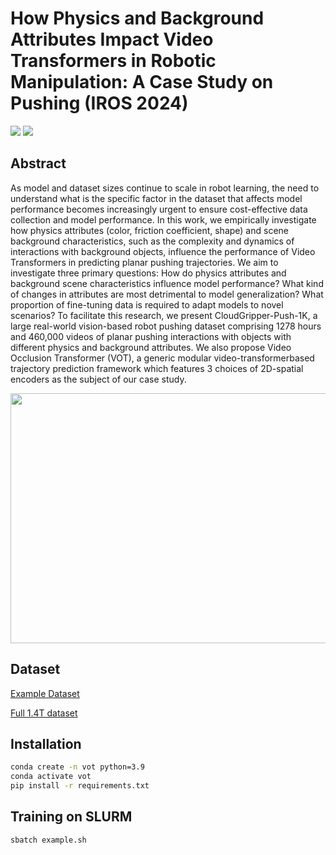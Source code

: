 # How Physics and Background Attributes Impact Video Transformers in Robotic Manipulation: A Case Study on Pushing (IROS 2024)

<a href='https://arxiv.org/pdf/2310.02044'><img src='https://img.shields.io/badge/ArXiv-2303.09535-red'></a> 
<a href='https://cloudgripper.org/'><img src='https://img.shields.io/badge/Project-Page-Green'></a> 

## Abstract
As model and dataset sizes continue to scale in robot learning, the need to understand what is the specific
factor in the dataset that affects model performance becomes increasingly urgent to ensure cost-effective data collection and model performance. In this work, we empirically investigate how physics attributes (color, friction coefficient, shape) and scene background characteristics, such as the complexity and dynamics of interactions with background objects, influence
the performance of Video Transformers in predicting planar pushing trajectories. We aim to investigate three primary
questions: How do physics attributes and background scene characteristics influence model performance? What kind of changes in attributes are most detrimental to model generalization? What proportion of fine-tuning data is required to adapt
models to novel scenarios? To facilitate this research, we present CloudGripper-Push-1K, a large real-world vision-based robot pushing dataset comprising 1278 hours and 460,000 videos of planar pushing interactions with objects with different physics and background attributes. We also propose Video Occlusion Transformer (VOT), a generic modular video-transformerbased trajectory prediction framework which features 3 choices of 2D-spatial encoders as the subject of our case study.

<img src="push1k.gif"  width="600" height="400">

## Dataset
[Example Dataset](https://cloudgripper.org/)

[Full 1.4T dataset](https://cloudgripper.eecs.kth.se:8443/dataset/cloudgripper-push-1k/)

## Installation
```bash
conda create -n vot python=3.9
conda activate vot
pip install -r requirements.txt
```

## Training on SLURM
```bash
sbatch example.sh
```